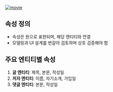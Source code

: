 <p><a href="https://www.youtube.com/watch?v=87bF4yyfVuY&amp;list=PLuHgQVnccGMDF6rHsY9qMuJMd295Yk4sa&amp;index=10&amp;ab_channel=%EC%83%9D%ED%99%9C%EC%BD%94%EB%94%A9"><img alt="movie" src="https://img.youtube.com/vi/87bF4yyfVuY/sddefault.jpg" /></a></p>
<h2 id="속성-정의">속성 정의</h2>
<ul>
<li>속성은 원으로 표현되며, 해당 엔티티와 연결</li>
<li>모델링과 UI 설계를 번갈아 검토하며 상호 검증해야 함</li>
</ul>
<h2 id="주요-엔티티별-속성">주요 엔티티별 속성</h2>
<ol>
<li><strong>글 엔티티</strong>: 제목, 본문, 작성일</li>
<li><strong>저자 엔티티</strong>: 이름, 자기소개, 가입일</li>
<li><strong>댓글 엔티티</strong>: 본문, 작성일</li>
</ol>
